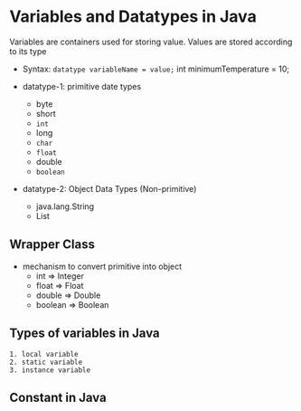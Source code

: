 # Variables and Datatypes in Java
Variables are containers used for storing value. Values are stored according to its type
- Syntax: `datatype variableName = value;`
int minimumTemperature = 10;

- datatype-1: primitive date types
    - byte 
    - short 
    - `int`
    - long
    - `char`
    - `float`
    - double
    - `boolean`
- datatype-2: Object Data Types (Non-primitive)
    - java.lang.String
    - List

## Wrapper Class
- mechanism to convert primitive into object
    - int => Integer
    - float => Float
    - double => Double
    - boolean => Boolean
    
## Types of variables in Java
    1. local variable
    2. static variable
    3. instance variable

## Constant in Java



